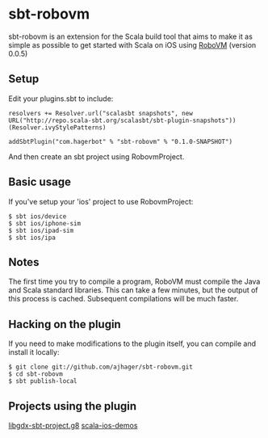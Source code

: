 sbt-robovm
==========

sbt-robovm is an extension for the Scala build tool that aims to make it as simple as possible to get started with Scala on iOS using [RoboVM](http://www.robovm.org/) (version 0.0.5)

## Setup

Edit your plugins.sbt to include:

    resolvers += Resolver.url("scalasbt snapshots", new URL("http://repo.scala-sbt.org/scalasbt/sbt-plugin-snapshots"))(Resolver.ivyStylePatterns)

    addSbtPlugin("com.hagerbot" % "sbt-robovm" % "0.1.0-SNAPSHOT")

And then create an sbt project using RobovmProject.

## Basic usage

If you've setup your 'ios' project to use RobovmProject:

    $ sbt ios/device
    $ sbt ios/iphone-sim
    $ sbt ios/ipad-sim
    $ sbt ios/ipa

## Notes

The first time you try to compile a program, RoboVM must compile the Java and Scala standard libraries. This can take a few minutes, but the output of this process is cached. Subsequent compilations will be much faster.

## Hacking on the plugin

If you need to make modifications to the plugin itself, you can compile and install it locally:

    $ git clone git://github.com/ajhager/sbt-robovm.git
    $ cd sbt-robovm
    $ sbt publish-local

## Projects using the plugin

[libgdx-sbt-project.g8](http://github.com/ajhager/libgdx-sbt-project.g8)
[scala-ios-demos](http://github.com/ajhager/scala-ios-demos)